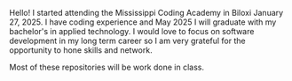 Hello! I started attending the Mississippi Coding Academy in Biloxi January 27, 2025. 
I have coding experience and May 2025 I will graduate with my bachelor's in applied technology.
I would love to focus on software development in my long term career so I am very grateful for the opportunity to hone skills and network.

Most of these repositories will be work done in class.
